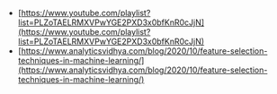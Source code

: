 - [https://www.youtube.com/playlist?list=PLZoTAELRMXVPwYGE2PXD3x0bfKnR0cJjN](https://www.youtube.com/playlist?list=PLZoTAELRMXVPwYGE2PXD3x0bfKnR0cJjN)
- [https://www.analyticsvidhya.com/blog/2020/10/feature-selection-techniques-in-machine-learning/](https://www.analyticsvidhya.com/blog/2020/10/feature-selection-techniques-in-machine-learning/)
